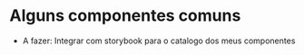 # Alguns componentes comuns

- A fazer: Integrar com storybook para o catalogo dos meus componentes
